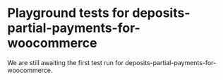 # Playground tests for deposits-partial-payments-for-woocommerce
We are still awaiting the first test run for deposits-partial-payments-for-woocommerce.
